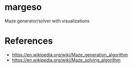 # margeso

Maze generator/solver with visualizations

# References

- https://en.wikipedia.org/wiki/Maze_generation_algorithm
- https://en.wikipedia.org/wiki/Maze_solving_algorithm